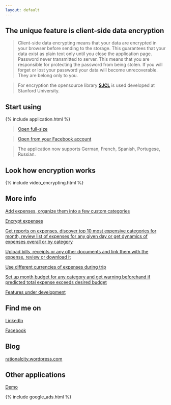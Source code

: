 ```yaml
---
layout: default
---
```


## The unique feature is client-side data encryption

> Client-side data encrypting means that your data are encrypted in your browser before sending to the storage. This guarantees that your data exist as plain text only until you close the application page. Password never transmitted to server. This means that you are responsible for protecting the password from being stolen. If you will forget or lost your password your data will become unrecoverable. They are belong only to you. 

> For encryption the opensource library [**SJCL**](https://crypto.stanford.edu/sjcl/) is used developed at Stanford University.

## Start using

{% include application.html %}

> [Open full-size](https://xpnss.azurewebsites.net)

> [Open from your Facebook account](https://apps.facebook.com/xpenses)

> The application now supports German, French, Spanish, Portugese, Russian.

## Look how encryption works

{% include video_encrypting.html %}

## More info

[Add expenses, organize them into a few custom categories](expense-tracking)

[Encrypt expenses](client-side-data-encryption)

[Get reports on expenses, discover top 10 most expensive categories for month, review list of expenses for any given day or get dynamics of expenses overall or by category](expense-reporting)

[Upload bills, receipts or any other documents and link them with the expense, review or download it](how-to-associate-bills-and-receipts-with-expense)

[Use different currencies of expenses during trip](how-to-track-multicurrency-expenses)

[Set up month budget for any category and get warning beforehand if predicted total expense exceeds desired budget](budget-management)

[Features under development](features)

## Find me on

[LinkedIn](https://ru.linkedin.com/pub/dmitry-morozov/59/90a/794)

[Facebook](https://www.facebook.com/profile.php?id=100004082021870)

## Blog

[rationalcity.wordpress.com](https://rationalcity.wordpress.com)

## Other applications

[Demo](https://rationalcity.azurewebsites.net/)

{% include google_ads.html %}
